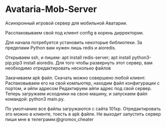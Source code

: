 # Avataria-Mob-Server
Асинхронный игровой сервер для мобильной Аватарии.

Расспаковываем свой под клиент config в корень дирректории.

Для начала потребуется установить некоторые библиотеки. За пределами Python вам нужен лишь redis и aioredis.

Открываем ssh, и пишем: apt install redis-server; apt install python3-pip;pip3 install aioredis.
Для того чтобы развернуть этот сервер, вам необходимо отредактировать несколько файлов

Закачиваем apk файл. Скачать можно совершено любой клиент.
Распаковываем его на свой компьютер, находим файл конфигурации с портом, и айпи адресом
Редактируем айпи адрес под свой сервер.
Теперь загружаем исходники на свою машину, и запускаем файл командой: python3 main.py.

По умолчанию все файлы загружаются с сайта 101xp. Отредактировать это можно в клиенте, тоесть в apk файле.
Не выходит запустить сервер пиши мне в телеграмм:@gromov_cheater
